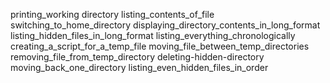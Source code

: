 printing_working directory
listing_contents_of_file
switching_to_home_directory
displaying_directory_contents_in_long_format
listing_hidden_files_in_long_format
listing_everything_chronologically
creating_a_script_for_a_temp_file
moving_file_between_temp_directories
removing_file_from_temp_directory
deleting-hidden-directory
moving_back_one_directory
listing_even_hidden_files_in_order
